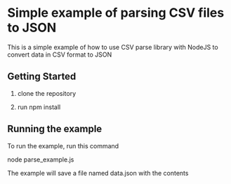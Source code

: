 # Simple example of parsing CSV files to JSON

This is a simple example of how to use CSV parse library with NodeJS to convert data in CSV format to JSON

## Getting Started

1. clone the repository

2. run npm install


## Running the example

To run the example, run this command

node parse_example.js

The example will save a file named data.json with the contents